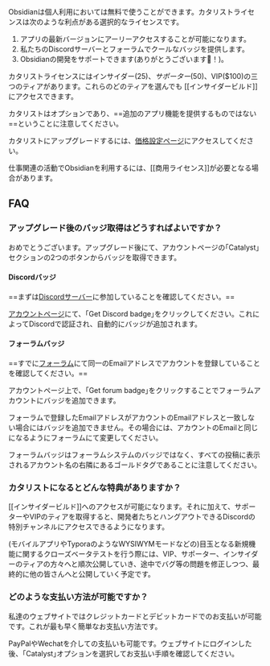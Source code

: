 Obsidianは個人利用においては無料で使うことができます。カタリストライセンスは次のような利点がある選択的なライセンスです。

1. アプリの最新バージョンにアーリーアクセスすることが可能になります。
2. 私たちのDiscordサーバーとフォーラムでクールなバッジを提供します。
3. Obsidianの開発をサポートできます(ありがとうございます💜！)。

カタリストライセンスにはインサイダー($25)、サポーター($50)、VIP($100)の三つのティアがあります。これらのどのティアを選んでも [[インサイダービルド]]にアクセスできます。

カタリストはオプションであり、==追加のアプリ機能を提供するものではない==ということに注意してください。

カタリストにアップグレードするには、[価格設定ページ](https://obsidian.md/pricing)にアクセスしてください。

仕事関連の活動でObsidianを利用するには、[[商用ライセンス]]が必要となる場合があります。

## FAQ

### アップグレード後のバッジ取得はどうすればよいですか？

おめでとうございます。アップグレード後にて、アカウントページの｢Catalyst｣セクションの2つのボタンからバッジを取得できます。

#### Discordバッジ

==まずは[Discordサーバー](https://discord.gg/veuWUTm)に参加していることを確認してください。==


[アカウントページ](https://obsidian.md/account)にて、｢Get Discord badge｣をクリックしてください。これによってDiscordで認証され、自動的にバッジが追加されます。

#### フォーラムバッジ

==すでに[フォーラム](https://forum.obsidian.md)にて同一のEmailアドレスでアカウントを登録していることを確認してください。==

アカウントページ上で、｢Get forum badge｣をクリックすることでフォーラムアカウントにバッジを追加できます。

フォーラムで登録したEmailアドレスがアカウントのEmailアドレスと一致しない場合にはバッジを追加できません。その場合には、アカウントのEmailと同じになるようにフォーラムにて変更してください。

フォーラムバッジはフォーラムシステムのバッジではなく、すべての投稿に表示されるアカウント名の右隣にあるゴールドタグであることに注意してください。

### カタリストになるとどんな特典がありますか？

[[インサイダービルド]]へのアクセスが可能になります。それに加えて、サポーターやVIPのティアを取得すると、開発者たちとハングアウトできるDiscordの特別チャンネルにアクセスできるようになります。

(モバイルアプリやTyporaのようなWYSIWYMモードなどの)目玉となる新規機能に関するクローズベータテストを行う際には、VIP、サポーター、インサイダーのティアの方々へと順次公開していき、途中でバグ等の問題を修正しつつ、最終的に他の皆さんへと公開していく予定です。

### どのような支払い方法が可能ですか？

私達のウェブサイトではクレジットカードとデビットカードでのお支払いが可能です。これが最も早く簡単なお支払い方法です。

PayPalやWechatを介しての支払いも可能です。ウェブサイトにログインした後、｢Catalyst｣オプションを選択してお支払い手順を確認してください。